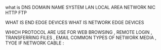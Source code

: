 what is 
DNS DOMAIN NAME SYSTEM 
LAN LOCAL AREA NETWORK
NIC 
HTTP 
FTP 

WHAT IS END EDGE DEVICES WHAT IS NETWORK EDGE DEVICES 

WHICH PROTOCOL ARE USE FOR WEB BROWSING , REMOTE LOGIN , TRANSFERRING FILES , EMAIL 
COMMON TYPES OF NETWORK MEDIA , TYOE IF NETWORK CABLE : 